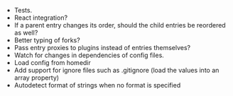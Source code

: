 - Tests.
- React integration?
- If a parent entry changes its order, should the child entries be reordered as well?
- Better typing of forks?
- Pass entry proxies to plugins instead of entries themselves?
- Watch for changes in dependencies of config files.
- Load config from homedir
- Add support for ignore files such as .gitignore (load the values into an array property)
- Autodetect format of strings when no format is specified
